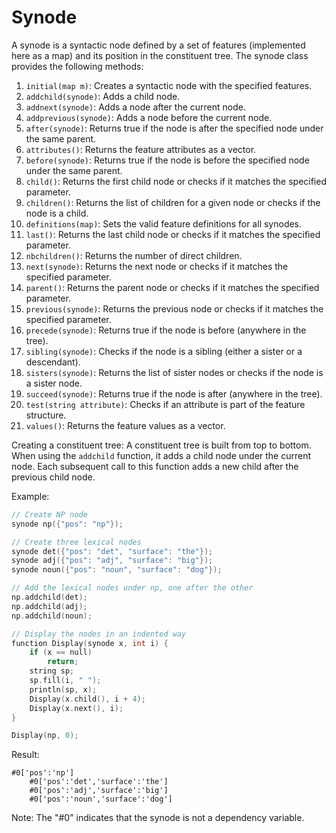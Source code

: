# Synode

A synode is a syntactic node defined by a set of features (implemented here as a map) and its position in the constituent tree. The synode class provides the following methods:

1. `initial(map m)`: Creates a syntactic node with the specified features.
2. `addchild(synode)`: Adds a child node.
3. `addnext(synode)`: Adds a node after the current node.
4. `addprevious(synode)`: Adds a node before the current node.
5. `after(synode)`: Returns true if the node is after the specified node under the same parent.
6. `attributes()`: Returns the feature attributes as a vector.
7. `before(synode)`: Returns true if the node is before the specified node under the same parent.
8. `child()`: Returns the first child node or checks if it matches the specified parameter.
9. `children()`: Returns the list of children for a given node or checks if the node is a child.
10. `definitions(map)`: Sets the valid feature definitions for all synodes.
11. `last()`: Returns the last child node or checks if it matches the specified parameter.
12. `nbchildren()`: Returns the number of direct children.
13. `next(synode)`: Returns the next node or checks if it matches the specified parameter.
14. `parent()`: Returns the parent node or checks if it matches the specified parameter.
15. `previous(synode)`: Returns the previous node or checks if it matches the specified parameter.
16. `precede(synode)`: Returns true if the node is before (anywhere in the tree).
17. `sibling(synode)`: Checks if the node is a sibling (either a sister or a descendant).
18. `sisters(synode)`: Returns the list of sister nodes or checks if the node is a sister node.
19. `succeed(synode)`: Returns true if the node is after (anywhere in the tree).
20. `test(string attribute)`: Checks if an attribute is part of the feature structure.
21. `values()`: Returns the feature values as a vector.

Creating a constituent tree:
A constituent tree is built from top to bottom. When using the `addchild` function, it adds a child node under the current node. Each subsequent call to this function adds a new child after the previous child node.

Example:
```cpp
// Create NP node
synode np({"pos": "np"});

// Create three lexical nodes
synode det({"pos": "det", "surface": "the"});
synode adj({"pos": "adj", "surface": "big"});
synode noun({"pos": "noun", "surface": "dog"});

// Add the lexical nodes under np, one after the other
np.addchild(det);
np.addchild(adj);
np.addchild(noun);

// Display the nodes in an indented way
function Display(synode x, int i) {
    if (x == null)
        return;
    string sp;
    sp.fill(i, " ");
    println(sp, x);
    Display(x.child(), i + 4);
    Display(x.next(), i);
}

Display(np, 0);
```

Result:
```
#0['pos':'np']
    #0['pos':'det','surface':'the']
    #0['pos':'adj','surface':'big']
    #0['pos':'noun','surface':'dog']
```

Note: The "#0" indicates that the synode is not a dependency variable.